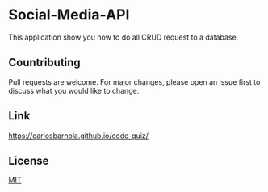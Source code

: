 # Social-Media-API

This application show you how to do all CRUD request to a database.

## Countributing

Pull requests are welcome. For major changes, please open an issue first to discuss what you would like to change.

## Link

https://carlosbarnola.github.io/code-quiz/

## License 

[MIT](https://choosealicense.com/licenses/mit/)